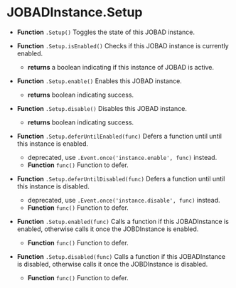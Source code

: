 # JOBADInstance.Setup
* **Function** `.Setup()` Toggles the state of this JOBAD instance. 
* **Function** `.Setup.isEnabled()` Checks if this JOBAD instance is currently enabled. 
	* **returns** a boolean indicating if this instance of JOBAD is active. 
* **Function** `.Setup.enable()` Enables this JOBAD instance. 
	* **returns** boolean indicating success. 
* **Function** `.Setup.disable()` Disables this JOBAD instance. 
	* **returns** boolean indicating success. 

* **Function** `.Setup.deferUntilEnabled(func)` Defers a function until until this instance is enabled. 
    * deprecated, use `.Event.once('instance.enable', func)` instead. 
	* **Function** `func()` Function to defer. 
* **Function** `.Setup.deferUntilDisabled(func)` Defers a function until until this instance is disabled. 
    * deprecated, use `.Event.once('instance.disable', func)` instead. 
	* **Function** `func()` Function to defer. 

* **Function** `.Setup.enabled(func)` Calls a function if this JOBADInstance is enabled, otherwise calls it once the JOBDInstance is enabled. 
	* **Function** `func()` Function to defer. 

* **Function** `.Setup.disabled(func)` Calls a function if this JOBADInstance is disabled, otherwise calls it once the JOBDInstance is disabled. 
	* **Function** `func()` Function to defer. 